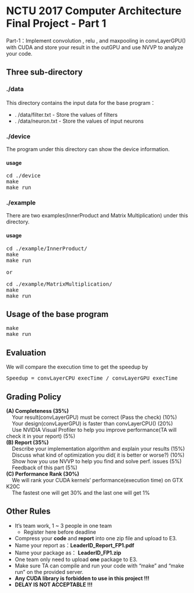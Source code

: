 # NCTU 2017 Computer Architecture Final Project - Part 1

Part-1：Implement convolution , relu , and maxpooling in convLayerGPU() with CUDA and store your result in the outGPU and use NVVP to analyze your code.

## Three sub-directory

### ./data
This directory contains the input data for the base program：
* . /data/filter.txt - Store the values of filters
* . /data/neuron.txt - Store the values of input neurons

### ./device
The program under this directory can show the device information.
#### usage
<pre>
cd ./device
make
make run
</pre>

### ./example
There are two examples(InnerProduct and Matrix Multiplication) under this directory.
#### usage
<pre>
cd ./example/InnerProduct/
make
make run

or

cd ./example/MatrixMultiplication/
make
make run
</pre>

## Usage of the base program
<pre>
make
make run
</pre>

## Evaluation
We will compare the execution time to get the speedup by
<pre>
Speedup = convLayerCPU_execTime / convLayerGPU_execTime
</pre>

## Grading Policy
**(A) Completeness (35%)**<br/>
&nbsp;    Your result(convLayerGPU) must be correct (Pass the check) (10%)<br/>
&nbsp;&nbsp;&nbsp;    Your design(convLayerGPU) is faster than convLayerCPU() (20%)<br/>
&nbsp;&nbsp;&nbsp;    Use NVIDIA Visual Profiler to help you improve performance(TA will check it in your report) (5%)<br/>
**(B) Report (35%)**<br/>
&nbsp;&nbsp;&nbsp;    Describe your implementation algorithm and explain your results (15%)<br/>
&nbsp;&nbsp;&nbsp;    Discuss what kind of optimization you did( it is better or worse?) (10%)<br/>
&nbsp;&nbsp;&nbsp;    Show how you use NVVP to help you find and solve perf. issues (5%)<br/>
&nbsp;&nbsp;&nbsp;    Feedback of this part (5%)<br/>
**(C) Performance Rank (30%)**<br/>
&nbsp;&nbsp;&nbsp;    We will rank your CUDA kernels’ performance(execution time) on GTX K20C<br/>
&nbsp;&nbsp;&nbsp;    The fastest one will get 30% and the last one will get 1%<br/>

## Other Rules
* It’s team work, 1 ~ 3 people in one team <br/>
   - Register here before deadline<br/>
* Compress your **code** and **report** into one zip file and upload to E3.<br/>
* Name your report as：**LeaderID_Report_FP1.pdf**<br/>
* Name your package as： **LeaderID_FP1.zip**<br/>
* One team only need to upload **one** package to E3.<br/>
* Make sure TA can compile and run your code with “make” and “make run” on the provided server.<br/>
* **Any CUDA library is forbidden to use in this project !!!** <br/>
* **DELAY IS NOT ACCEPTABLE !!!** <br/>

